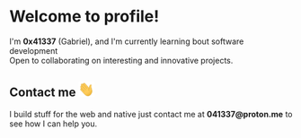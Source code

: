 # Welcome to profile!
I'm **0x41337** (Gabriel), and I'm currently learning bout software development<br/>
Open to collaborating on interesting and innovative projects.

<h2>Contact me <img src="https://github.com/0x41337/0x41337/blob/81bae24712ca7248153f63dd1764aa2dba73a81d/hand.gif" width="28px"></h2>
<p> I build stuff for the web and native just contact me at <b>041337@proton.me</b> to see how I can help you.</p>
